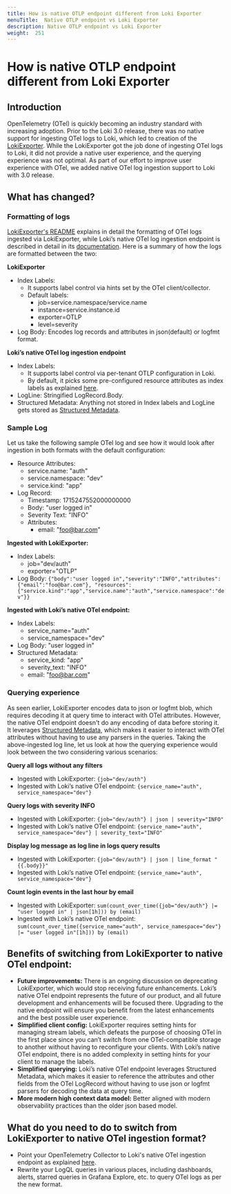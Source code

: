 ```yaml
---
title: How is native OTLP endpoint different from Loki Exporter
menuTitle:  Native OTLP endpoint vs Loki Exporter
description: Native OTLP endpoint vs Loki Exporter
weight:  251
---
```


# How is native OTLP endpoint different from Loki Exporter

## Introduction

OpenTelemetry (OTel) is quickly becoming an industry standard with increasing adoption. Prior to the Loki 3.0 release, there was no native support for ingesting OTel logs to Loki, which led to creation of the [LokiExporter](https://github.com/open-telemetry/opentelemetry-collector-contrib/blob/main/exporter/lokiexporter/README.md). While the LokiExporter got the job done of ingesting OTel logs to Loki, it did not provide a native user experience, and the querying experience was not optimal. As part of our effort to improve user experience with OTel, we added native OTel log ingestion support to Loki with 3.0 release.

## What has changed?

### Formatting of logs

[LokiExporter's README](https://github.com/open-telemetry/opentelemetry-collector-contrib/blob/main/exporter/lokiexporter/README.md) explains in detail the formatting of OTel logs ingested via LokiExporter, while Loki’s native OTel log ingestion endpoint is described in detail in its [documentation](https://grafana.com/docs/loki/<LOKI_VERSION>/send-data/otel/). Here is a summary of how the logs are formatted between the two:

**LokiExporter**

- Index Labels:
  - It supports label control via hints set by the OTel client/collector.
  - Default labels:
    - job=service.namespace/service.name
    - instance=service.instance.id
    - exporter=OTLP
    - level=severity
- Log Body: Encodes log records and attributes in json(default) or logfmt format.

**Loki’s native OTel log ingestion endpoint**

- Index Labels:
  - It supports label control via per-tenant OTLP configuration in Loki.
  - By default, it picks some pre-configured resource attributes as index labels as explained [here](https://grafana.com/docs/loki/<LOKI_VERSION>/send-data/otel/#format-considerations).
- LogLine: Stringified LogRecord.Body.
- Structured Metadata: Anything not stored in Index labels and LogLine gets stored as [Structured Metadata](https://grafana.com/docs/loki/<LOKI_VERSION>/get-started/labels/structured-metadata/).

### Sample Log

Let us take the following sample OTel log and see how it would look after ingestion in both formats with the default configuration:
- Resource Attributes:
  - service.name: "auth"
  - service.namespace: "dev"
  - service.kind: "app"
- Log Record:
  - Timestamp: 1715247552000000000
  - Body: "user logged in"
  - Severity Text: "INFO"
  - Attributes:
    - email: "foo@bar.com"

**Ingested with LokiExporter:**

- Index Labels:
  - job="dev/auth"
  - exporter="OTLP"
- Log Body: `{"body":"user logged in","severity":"INFO","attributes":{"email":"foo@bar.com"}, "resources":{"service.kind":"app","service.name":"auth","service.namespace":"dev"}}`

**Ingested with Loki’s native OTel endpoint:**

- Index Labels:
  - service_name="auth"
  - service_namespace="dev"
- Log Body: "user logged in"
- Structured Metadata:
  - service_kind: "app"
  - severity_text: "INFO"
  - email: "foo@bar.com"

### Querying experience

As seen earlier, LokiExporter encodes data to json or logfmt blob, which requires decoding it at query time to interact with OTel attributes.
However, the native OTel endpoint doesn't do any encoding of data before storing it. It leverages [Structured Metadata](https://grafana.com/docs/loki/<LOKI_VERSION>/get-started/labels/structured-metadata/), which makes it easier to interact with OTel attributes without having to use any parsers in the queries.
Taking the above-ingested log line, let us look at how the querying experience would look between the two considering various scenarios:

**Query all logs without any filters**

- Ingested with LokiExporter: `{job="dev/auth"}`
- Ingested with Loki’s native OTel endpoint: `{service_name="auth", service_namespace="dev"}`

**Query logs with severity INFO**

- Ingested with LokiExporter: `{job="dev/auth"} | json | severity="INFO"`
- Ingested with Loki’s native OTel endpoint: `{service_name="auth", service_namespace="dev"} | severity_text="INFO"`

**Display log message as log line in logs query results**

- Ingested with LokiExporter: `{job="dev/auth"} | json | line_format "{{.body}}"`
- Ingested with Loki’s native OTel endpoint: `{service_name="auth", service_namespace="dev"}`

**Count login events in the last hour by email**

- Ingested with LokiExporter: `sum(count_over_time({job="dev/auth"} |= "user logged in" | json[1h])) by (email)`
- Ingested with Loki’s native OTel endpoint: `sum(count_over_time({service_name="auth", service_namespace="dev"} |= "user logged in"[1h])) by (email)`

## Benefits of switching from LokiExporter to native OTel endpoint:

- **Future improvements:** There is an ongoing discussion on deprecating LokiExporter, which would stop receiving future enhancements. Loki’s native OTel endpoint represents the future of our product, and all future development and enhancements will be focused there. Upgrading to the native endpoint will ensure you benefit from the latest enhancements and the best possible user experience.
- **Simplified client config:** LokiExporter requires setting hints for managing stream labels, which defeats the purpose of choosing OTel in the first place since you can’t switch from one OTel-compatible storage to another without having to reconfigure your clients. With Loki’s native OTel endpoint, there is no added complexity in setting hints for your client to manage the labels.
- **Simplified querying:** Loki’s native OTel endpoint leverages Structured Metadata, which makes it easier to reference the attributes and other fields from the OTel LogRecord without having to use json or logfmt parsers for decoding the data at query time.
- **More modern high context data model:** Better aligned with modern observability practices than the older json based model.

## What do you need to do to switch from LokiExporter to native OTel ingestion format?

- Point your OpenTelemetry Collector to Loki's native OTel ingestion endpoint as explained [here](https://grafana.com/docs/loki/<LOKI_VERSION>/send-data/otel/#loki-configuration).
- Rewrite your LogQL queries in various places, including dashboards, alerts, starred queries in Grafana Explore, etc. to query OTel logs as per the new format.
